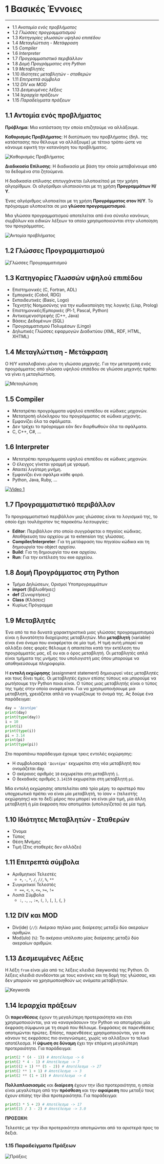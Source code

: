 # 1 Βασικές Έννοιες

---

- 1.1 *Ανατομία ενός προβλήματος*
- 1.2 *Γλώσσες προγραμματισμού*
- 1.3 *Κατηγορίες γλωσσών υψηλού επιπέδου*
- 1.4 *Μεταγλώττιση - Μετάφραση*
- 1.5 *Compiler*
- 1.6 *Interpreter*
- 1.7 *Προγραμματιστικό περιβάλλον*
- 1.8 *Δομή Προγράμματος στη Python*
- 1.9 *Μεταβλητές*
- 1.10 *Ιδιότητες μεταβλητών - σταθερών*
- 1.11 *Επιτρεπτά σύμβολα*
- 1.12 *DIV και MOD*
- 1.13 *Δεσμευμένες λέξεις*
- 1.14 *Ιεραρχία πράξεων*
- 1.15 *Παραδείγματα πράξεων*

## 1.1 Αντομία ενός προβλήματος

**Πρόβληµα**: Μια κατάσταση την οποία επιζητούµε να αλλάξουµε.

**Καθορισµός Προβλήµατος**: Η διατύπωση του προβλήµατος (δηλ. της κατάστασης που θέλουµε να αλλάξουµε) µε τέτοιο τρόπο ώστε να κάνουµε εφικτή την κατανόηση του προβλήµατος.

![Καθορισµός Προβλήµατος](../images/kathorismos_problimatos.PNG)

**Διαδικασία Επίλυσης**: Η διαδικασία µε βάση την οποία µεταβαίνουµε από τα δεδοµένα στα ζητούµενα.

Η διαδικασία επίλυσης επιτυγχάνεται (υλοποιείται) µε την χρήση αλγορίθµων. Οι αλγόριθµοι υλοποιούνται µε τη χρήση **Προγραµµάτων Η/Υ**.

Ένας αλγόριθµος υλοποιείται µε τη χρήση **Προγράµµατος στον Η/Υ**. Το πρόγραµµα υλοποιείται σε µια **γλώσσα προγραµµατισµού**.

Μια γλώσσα προγραµµατισµού αποτελείται από ένα σύνολο κανόνων, συµβόλων και ειδικών λέξεων τα οποία χρησιµοποιούνται στην υλοποίηση του προγράµµατος.

![Αντομία προβλήματος](../images/anatomia_problimatos.PNG)

## 1.2 Γλώσσες Προγραμματισμού

![Γλώσσες Προγραμματισμού](../images/glwsses_programmatismou.PNG)

## 1.3 Κατηγορίες Γλωσσών υψηλού επιπέδου

- Επιστηµονικές (C, Fortran, ADL)
- Εµπορικές (Cobol, RDG)
- Εκπαιδευτικές (Basic, Logo)
- Τεχνητής Νοηµοσύνης για την κωδικοποίηση της λογικής (Lisp, Prolog)
- Επιστηµονικές/Εµπορικές (Pl-1, Pascal, Python)
- Αντικειµενοστρεφής (C++, Java)
- Βάσεις Δεδοµένων (SQL)
- Προγραµµατισµού Πολυµέσων (Lingo)
- Δηλωτικές Γλώσσες εφαρµογών Διαδικτύου (XML, RDF, HTML, XHTML)

## 1.4 Μεταγλώττιση - Μετάφραση

Ο Η/Υ καταλαβαίνει µόνο τη γλώσσα µηχανής. Για την μετατροπή ενός προγράµµατος από γλώσσα υψηλού επιπέδου σε γλώσσα µηχανής πρέπει να γίνει η µεταγλώττιση.

![Μεταγλώτιση](../images/metaglotisi.PNG)

## 1.5 Compiler

- Μετατρέπει προγράμματα υψηλού επιπέδου σε κώδικες μηχανών.
- Μετατροπή ολόκληρου του προγράμματος σε κώδικα μηχανής.
- Εμφανίζει όλα τα σφάλματα.
- Δεν τρέχει το πρόγραμμα εάν δεν διορθωθούν όλα τα σφάλματα.
- C, C++, C#, ...

## 1.6 Interpreter

- Μετατρέπει προγράμματα υψηλού επιπέδου σε κώδικες μηχανών.
- Ο έλεγχος γίνεται γραμμή με γραμμή.
- Απαιτεί λιγότερη μνήμη.
- Εμφανίζει ένα σφάλμα κάθε φορά.
- Python, Java, Ruby, ...

[![Video 1](../images/Video_1.PNG)](https://www.youtube.com/watch?v=vauRAoWVQDc)

## 1.7 Προγραμματιστικό περιβάλλον

Το προγραµµατιστικό περιβάλλον µιας γλώσσας είναι το λογισµικό της, το οποίο έχει τουλάχιστον τις παρακάτω λειτουργίες:

- **Editor**: Περιβάλλον στο οποίο συγγράφεται ο πηγαίος κώδικας. Αποθήκευση του αρχείου µε το extension της γλώσσας.
- **Compiler/Interpreter**: Για τη µετάφραση του πηγαίου κώδικα και τη δηµιουργία του object αρχείου.
- **Build**: Για τη δηµιουργία του exe αρχείου.
- **Run**: Για την εκτέλεση του exe αρχείου.

## 1.8 Δομή Προγράμματος στη Python

- Τµήµα Δηλώσεων, Ορισµοί Υποπρογραµµάτων
- **import** (Βιβλιοθήκες)
- **def** (Συναρτήσεις)
- **Class** (Κλάσεις)
- Κυρίως Πρόγραµµα

## 1.9 Μεταβλητές

Ένα από τα πιο δυνατά χαρακτηριστικά μιας γλώσσας προγραμματισμού είναι η δυνατότητα διαχείρισης μεταβλητών. Μια **μεταβλητή** (variable) είναι ένα όνομα που αναφέρεται σε μία τιμή. Η τιμή αυτή μπορεί να αλλάξει όσες φορές θέλουμε ή απαιτείται κατά την εκτέλεση του προγράμματός μας, εξ ου και ο όρος μεταβλητή. Οι μεταβλητές απλά είναι τμήματα της μνήμης του υπολογιστή μας όπου μπορούμε να αποθηκεύσουμε πληροφορία.

Η **εντολή εκχώρησης** (assignment statement) δημιουργεί νέες μεταβλητές και τους δίνει τιμές. Οι μεταβλητές έχουν επίσης τύπους και μπορούμε να ρωτήσουμε την Python ποιοι είναι. Ο τύπος μιας μεταβλητής είναι ο τύπος της τιμής στην οποία αναφέρεται. Για να χρησιμοποιήσουμε μια μεταβλητή, χρειάζεται απλά να γνωρίζουμε το όνομά της. Ας δούμε ένα παράδειγμα:

```python
day = 'Δευτέρα'
print(day)
print(type(day))
i = 10
print(i)
print(type(i))
pi = 3.14
print(pi)
print(type(pi))
```

Στο παραπάνω παράδειγμα έχουμε τρεις εντολές εκχώρησης:

- Η συμβολοσειρά `'Δευτέρα'` εκχωρείται στη νέα μεταβλητή που ονομάζεται day.
- Ο ακέραιος αριθμός `10` εκχωρείται στη μεταβλητή `i`.
- Ο δεκαδικός αριθμός `3.14159` εκχωρείται στη μεταβλητή  `pi`.

Μία εντολή εκχώρησης αποτελείται από τρία μέρη: το αριστερό που υποχρεωτικά πρέπει να είναι μία μεταβλητή, το ίσον = (τελεστής εκχώρησης) και το δεξί μέρος που μπορεί να είναι μία τιμή, μία άλλη μεταβλητή ή μία έκφραση που αποτιμάται (υπολογίζεται) σε μία τιμή.

## 1.10 Ιδιότητες Μεταβλητών - Σταθερών

- Όνοµα
- Τύπος
- Θέση Μνήµης
- Τιµή (Στις σταθερές δεν αλλάζει)

## 1.11 Επιτρεπτά σύμβολα

- Αριθμητικοί Τελεστές
  - `+`, `-`, `*`, `/`, `//`, `%`, `**`
- Συγκριτικοί Τελεστές
  - `==`, `<`, `>`, `<=`, `>=`, `!=`
- Λοιπά Σύμβολα
  - `:`, `.`, `,`, `:=`, `(`, `)`, `[`, `]`, `{`, `}`

## 1.12 DIV και MOD

- Div(ide) (`//`): Ακέραιο πηλίκο µιας διαίρεσης µεταξύ δύο ακεραίων αριθµών.
- Mod(ulo) (`%`): Το ακέραιο υπόλοιπο µίας διαίρεσης µεταξύ δύο ακεραίων αριθµών.

## 1.13 Δεσμευμένες Λέξεις

Η λέξη `from` είναι μία από τις λέξεις κλειδιά (keywords) της Python. Οι λέξεις κλειδιά συνδέονται με τους κανόνες και τη δομή της γλώσσας, και δεν μπορούν να χρησιμοποιηθούν ως ονόματα μεταβλητών.

![Keywords](images/keywords.PNG)

## 1.14 Ιεραρχία πράξεων

Οι **παρενθέσεις** έχουν τη μεγαλύτερη προτεραιότητα και έτσι χρησιμοποιούνται, για να «αναγκάσουν» την Python να αποτιμήσει μία έκφραση σύμφωνα με τη σειρά που θέλουμε. Εκφράσεις σε παρενθέσεις αποτιμώνται πρώτες. Επίσης, παρενθέσεις χρησιμοποιούνται, για να κάνουν τις εκφράσεις πιο αναγνώσιμες, χωρίς να αλλάξουν το τελικό αποτέλεσμα. Η **ύψωση σε δύναμη** έχει την επόμενη μεγαλύτερη προτεραιότητα. Για παράδειγμα:

```python
print(2 * (4 - 1)) # Αποτέλεσμα -> 6
print(2 * 4 - 1) # Αποτέλεσμα -> 7
print((2 + 1) ** (5 - 2)) # Αποτέλεσμα -> 27
print(2 ** 1 + 1) # Αποτέλεσμα -> 3
print(2 ** (1 + 1)) # Αποτέλεσμα -> 4
```

**Πολλαπλασιασμός** και **διαίρεση** έχουν την ίδια προτεραιότητα, η οποία είναι μεγαλύτερη από την **πρόσθεση** και την **αφαίρεση** που μεταξύ τους έχουν επίσης την ίδια προτεραιότητα. Για παράδειγμα:

```python
print(3 * 5 + 2) # Αποτέλεσμα -> 17
print(15 / 3 - 2) # Αποτέλεσμα -> 3.0
```

**ΠΡΟΣΟΧΗ**:

Τελεστές με την ίδια προτεραιότητα αποτιμώνται από τα αριστερά προς τα δεξιά.

### 1.15 Παραδείγματα Πράξεων

![Πράξεις](../images/Prakseis.PNG)
